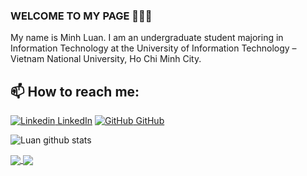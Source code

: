 ### WELCOME TO MY PAGE 👋👋👋

My name is Minh Luan. I am an undergraduate student majoring in Information Technology at the University of Information Technology – Vietnam National University, Ho Chi Minh City.<br>

## 📫 How to reach me:

[![Linkedin](https://i.stack.imgur.com/gVE0j.png) LinkedIn](https://www.linkedin.com/in/tmluan/) [![GitHub](https://i.stack.imgur.com/tskMh.png) GitHub](https://github.com/mluan204)

![Luan github stats](https://github-readme-stats-git-masterrstaa-rickstaa.vercel.app/api?username=mluan204&show_icons=true&theme=tokyonight&hide=contribs,prs,issues)

<a href="https://github.com/mluan204/Raven/">
  <!-- Change the `github-readme-stats.anuraghazra1.vercel.app` to `github-readme-stats.vercel.app`  -->
  <img align="center" src="https://github-readme-stats.anuraghazra1.vercel.app/api/pin/?username=mluan204&repo=Raven&theme=radical" />
</a>

<a href="https://github.com/mluan204/FoodRush-FRONTEND">
  <!-- Change the `github-readme-stats.anuraghazra1.vercel.app` to `github-readme-stats.vercel.app`  -->
  <img align="center" src="https://github-readme-stats.anuraghazra1.vercel.app/api/pin/?username=mluan204&repo=FoodRush-FRONTEND&theme=gruvbox" />
</a>

